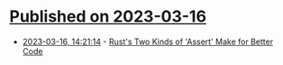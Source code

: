 # [Published on 2023-03-16](index.md)

* [2023-03-16, 14:21:14](https://lobste.rs/s/w30ijz/rust_s_two_kinds_assert_make_for_better) - [Rust's Two Kinds of 'Assert' Make for Better Code](https://tratt.net/laurie/blog/2023/rusts_two_kinds_of_assert_make_for_better_code.html)
